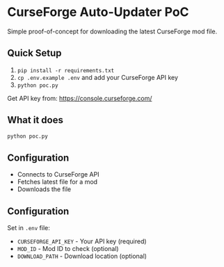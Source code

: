 # CurseForge Auto-Updater PoC

Simple proof-of-concept for downloading the latest CurseForge mod file.

## Quick Setup

1. `pip install -r requirements.txt`
2. `cp .env.example .env` and add your CurseForge API key
3. `python poc.py`

Get API key from: https://console.curseforge.com/

## What it does

```bash
python poc.py
```

## Configuration

- Connects to CurseForge API
- Fetches latest file for a mod  
- Downloads the file

## Configuration

Set in `.env` file:
- `CURSEFORGE_API_KEY` - Your API key (required)
- `MOD_ID` - Mod ID to check (optional)
- `DOWNLOAD_PATH` - Download location (optional)